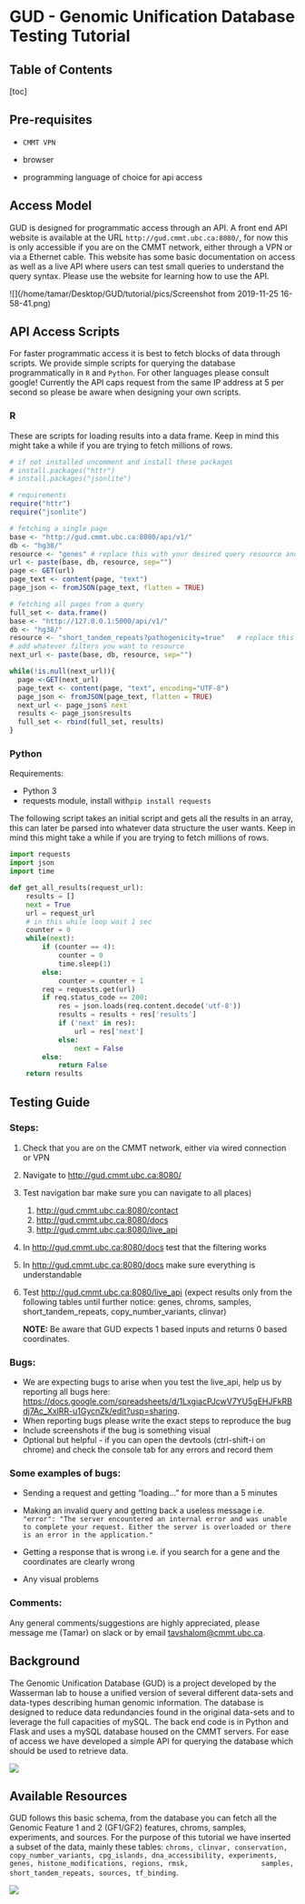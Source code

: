 # GUD - Genomic Unification Database Testing Tutorial

## Table of Contents

[toc]

## Pre-requisites 

- `CMMT VPN`

- browser 
- programming language of choice for api access

## Access Model 

GUD is designed for programmatic access through an API. A front end API website is available at the URL `http://gud.cmmt.ubc.ca:8080/`, for now this is only accessible if you are on the CMMT network, either through a VPN or via a Ethernet cable. This website has some basic documentation on access as well as a live API where users can test small queries to understand the query syntax. Please use the website for learning how to use the API. 

![](/home/tamar/Desktop/GUD/tutorial/pics/Screenshot from 2019-11-25 16-58-41.png)

## API Access Scripts

For faster programmatic access it is best to fetch blocks of data through scripts. We provide simple scripts for querying the database programmatically in `R` and `Python`. For other languages please consult google! Currently the API caps request from the same IP address at 5 per second so please be aware when designing your own scripts. 

### R

These are scripts for loading results into a data frame. Keep in mind this might take a while if you are trying to fetch millions of rows.

```R
# if not installed uncomment and install these packages
# install.packages("httr")
# install.packages("jsonlite")

# requirements
require("httr")
require("jsonlite")

# fetching a single page
base <- "http://gud.cmmt.ubc.ca:8080/api/v1/"
db <- "hg38/"
resource <- "genes" # replace this with your desired query resource and filters
url <- paste(base, db, resource, sep="")
page <- GET(url)
page_text <- content(page, "text")
page_json <- fromJSON(page_text, flatten = TRUE)

# fetching all pages from a query 
full_set <- data.frame() 
base <- "http://127.0.0.1:5000/api/v1/"
db <- "hg38/"
resource <- "short_tandem_repeats?pathogenicity=true"   # replace this with your desired query resource and filters
# add whatever filters you want to resource   
next_url <- paste(base, db, resource, sep="")

while(!is.null(next_url)){
  page <-GET(next_url)
  page_text <- content(page, "text", encoding="UTF-8")
  page_json <- fromJSON(page_text, flatten = TRUE)
  next_url <- page_json$`next`
  results <- page_json$results
  full_set <- rbind(full_set, results)
}

```

### Python

Requirements: 

- Python 3
- requests module, install with`pip install requests`

The following script takes an initial script and gets all the results in an array, this can later be parsed into whatever data structure the user wants. Keep in mind this might take a while if you are trying to fetch millions of rows.

```python
import requests
import json
import time

def get_all_results(request_url):
    results = []
    next = True
    url = request_url
    # in this while loop wait 1 sec
    counter = 0 
    while(next):
        if (counter == 4):
            counter = 0 
            time.sleep(1)
        else: 
            counter = counter + 1
        req = requests.get(url)
        if req.status_code == 200:
            res = json.loads(req.content.decode('utf-8'))
            results = results + res['results']
            if ('next' in res):
                url = res['next']
            else: 
                next = False
        else:
            return False
    return results
```

## Testing Guide

### Steps: 

1. Check that you are on the CMMT network, either via wired connection or VPN

2. Navigate to http://gud.cmmt.ubc.ca:8080/

3. Test navigation bar make sure you can navigate to all places)

   1. http://gud.cmmt.ubc.ca:8080/contact
   2. http://gud.cmmt.ubc.ca:8080/docs
   3. http://gud.cmmt.ubc.ca:8080/live_api

4. In http://gud.cmmt.ubc.ca:8080/docs test that the filtering works

5. In http://gud.cmmt.ubc.ca:8080/docs make sure everything is understandable 

6. Test http://gud.cmmt.ubc.ca:8080/live_api (expect results only from the following tables until further notice: genes, chroms, samples, short_tandem_repeats, copy_number_variants, clinvar)

    **NOTE:** Be aware that GUD expects 1 based inputs and returns 0 based coordinates. 

### Bugs:

- We are expecting bugs to arise when you test the live_api, help us by reporting all bugs here: https://docs.google.com/spreadsheets/d/1LxgiacPJcwV7YU5gEHJFkRBdj7Ac_XxlRR-u1GycnZk/edit?usp=sharing. 
- When reporting bugs please write the exact steps to reproduce the bug
- Include screenshots if the bug is something visual 
- Optional but helpful - if you can open the devtools (ctrl-shift-i on chrome) and check the console tab for any errors and record them

### Some examples of bugs:

- Sending a request and getting “loading...” for more than a 5 minutes

- Making an invalid query and getting back a useless message i.e. `"error": "The server encountered an internal error and was unable to complete your request. Either the server is overloaded or there is an error in the application."`

- Getting a response that is wrong i.e. if you search for a gene and the coordinates are clearly wrong

- Any visual problems 

### Comments: 

Any general comments/suggestions are highly appreciated, please message me (Tamar) on slack or by email tavshalom@cmmt.ubc.ca. 

## Background

The Genomic Unification Database (GUD) is a project developed by the Wasserman lab to house a unified version of several different data-sets and data-types describing human genomic information. The database is designed to reduce data redundancies found in the original data-sets and to leverage the full capacities of mySQL. The back end code is in Python and Flask and uses a mySQL database housed on the CMMT servers. For ease of access we have developed a simple API for querying the database which should be used to retrieve data.   

![](/home/tamar/Desktop/GUD/tutorial/pics/Fig.2.png)

## Available Resources 

GUD follows this basic schema, from the database you can fetch all the Genomic Feature 1 and 2 (GF1/GF2) features, chroms, samples, experiments, and sources. For the purpose of this tutorial we have inserted a subset of the data, mainly these tables: `chroms, clinvar, conservation, copy_number_variants, cpg_islands, dna_accessibility, experiments, genes, histone_modifications, regions, rmsk,                  samples, short_tandem_repeats, sources, tf_binding`.

![](/home/tamar/Desktop/GUD/tutorial/pics/GUD_schema-orm.png)